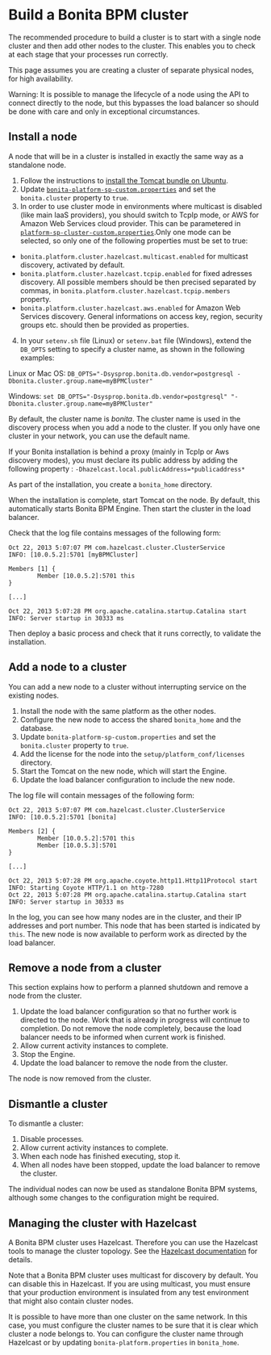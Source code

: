 # Build a Bonita BPM cluster

The recommended procedure to build a cluster is to start with a single node cluster and then add other nodes to the cluster. 
This enables you to check at each stage that your processes run correctly.

This page assumes you are creating a cluster of separate physical nodes, for high availability.

Warning: It is possible to manage the lifecycle of a node using the API to connect directly to the node, but this bypasses the load balancer so should be done with care and only in exceptional circumstances.

## Install a node

A node that will be in a cluster is installed in exactly the same way as a standalone node. 

1. Follow the instructions to [install the 
Tomcat bundle on Ubuntu](ubuntu-openjdk-tomcat-postgresql.md).
2. Update [`bonita-platform-sp-custom.properties`](BonitaBPM_platform_setup.md) and set the `bonita.cluster` property to `true`.
3. In order to use cluster mode in environments where multicast is disabled (like main IaaS providers), you should switch to TcpIp mode, or AWS for Amazon Web Services cloud provider. This can be parametered in [`platform-sp-cluster-custom.properties`](BonitaBPM_platform_setup.md).Only one mode can be selected, so only one of the following properties must be set to true: 
  * `bonita.platform.cluster.hazelcast.multicast.enabled` for multicast discovery, activated by default.
  * `bonita.platform.cluster.hazelcast.tcpip.enabled` for fixed adresses discovery. All possible members should be then precised separated by commas, in `bonita.platform.cluster.hazelcast.tcpip.members` property.
  * `bonita.platform.cluster.hazelcast.aws.enabled` for Amazon Web Services discovery. General informations on access key, region, security groups etc. should then be provided as properties. 
4. In your `setenv.sh` file (Linux) or `setenv.bat` file (Windows), extend the `DB_OPTS` setting to specify a cluster name, as shown in the following examples:

Linux or Mac OS:
`DB_OPTS="-Dsysprop.bonita.db.vendor=postgresql -Dbonita.cluster.group.name=myBPMCluster"`

Windows:
`set DB_OPTS="-Dsysprop.bonita.db.vendor=postgresql" "-Dbonita.cluster.group.name=myBPMCluster"`

By default, the cluster name is _bonita_. The cluster name is used in the discovery process when you add a node to the cluster. If you only have one cluster in your network, you can use the default name.

If your Bonita installation is behind a proxy (mainly in TcpIp or Aws discovery modes), you must declare its public address by adding the following property : `-Dhazelcast.local.publicAddress=*publicaddress*`

As part of the installation, you create a `bonita_home` directory.

When the installation is complete, start Tomcat on the node. By default, this automatically starts Bonita BPM Engine. Then start the cluster in the load balancer.

Check that the log file contains messages of the following form:
```
Oct 22, 2013 5:07:07 PM com.hazelcast.cluster.ClusterService
INFO: [10.0.5.2]:5701 [myBPMCluster]

Members [1] {
        Member [10.0.5.2]:5701 this
}

[...]

Oct 22, 2013 5:07:28 PM org.apache.catalina.startup.Catalina start
INFO: Server startup in 30333 ms
```
Then deploy a basic process and check that it runs correctly, to validate the installation.

## Add a node to a cluster

You can add a new node to a cluster without interrupting service on the existing nodes.

1. Install the node with the same platform as the other nodes.
2. Configure the new node to access the shared `bonita_home` and the database.
3. Update `bonita-platform-sp-custom.properties` and set the `bonita.cluster` property to `true`.
4. Add the license for the node into the `setup/platform_conf/licenses` directory.
5. Start the Tomcat on the new node, which will start the Engine.
6. Update the load balancer configuration to include the new node.

The log file will contain messages of the following form:
```
Oct 22, 2013 5:07:07 PM com.hazelcast.cluster.ClusterService
INFO: [10.0.5.2]:5701 [bonita]

Members [2] {
        Member [10.0.5.2]:5701 this
        Member [10.0.5.3]:5701
}

[...]

Oct 22, 2013 5:07:28 PM org.apache.coyote.http11.Http11Protocol start
INFO: Starting Coyote HTTP/1.1 on http-7280
Oct 22, 2013 5:07:28 PM org.apache.catalina.startup.Catalina start
INFO: Server startup in 30333 ms
```

In the log, you can see how many nodes are in the cluster, and their IP addresses and port number. This node that has been started is indicated by `this`. The new node is now available to perform work as directed by the load balancer.

## Remove a node from a cluster

This section explains how to perform a planned shutdown and remove a node from the cluster.

1. Update the load balancer configuration so that no further work is directed to the node. Work that is already in progress will continue to completion. 
Do not remove the node completely, because the load balancer needs to be informed when current work is finished.
2. Allow current activity instances to complete.
3. Stop the Engine.
4. Update the load balancer to remove the node from the cluster.

The node is now removed from the cluster.

## Dismantle a cluster

To dismantle a cluster:

1. Disable processes.
2. Allow current activity instances to complete.
3. When each node has finished executing, stop it.
4. When all nodes have been stopped, update the load balancer to remove the cluster.

The individual nodes can now be used as standalone Bonita BPM systems, although some changes to the configuration might be required. 

## Managing the cluster with Hazelcast

A Bonita BPM cluster uses Hazelcast. Therefore you can use the Hazelcast tools to manage the cluster topology. See the [Hazelcast documentation](http://www.hazelcast.com/docs.jsp) for details.

Note that a Bonita BPM cluster uses multicast for discovery by default. You can disable this in Hazelcast. 
If you are using multicast, you must ensure that your production environment is insulated from any test environment that might also contain cluster nodes. 

It is possible to have more than one cluster on the same network. In this case, you must configure the cluster names to be sure that it is clear which cluster a node belongs to. 
You can configure the cluster name through Hazelcast or by updating `bonita-platform.properties` in `bonita_home`.

